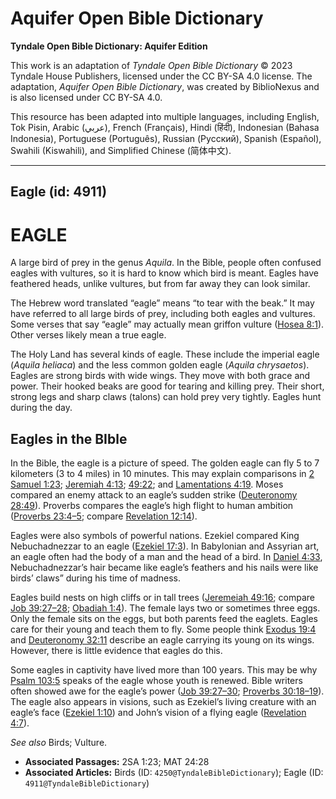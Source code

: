 # Aquifer Open Bible Dictionary

**Tyndale Open Bible Dictionary: Aquifer Edition**

This work is an adaptation of *Tyndale Open Bible Dictionary* © 2023 Tyndale House Publishers, licensed under the CC BY\-SA 4\.0 license. The adaptation, *Aquifer Open Bible Dictionary*, was created by BiblioNexus and is also licensed under CC BY\-SA 4\.0\.

This resource has been adapted into multiple languages, including English, Tok Pisin, Arabic (عربي), French (Français), Hindi (हिंदी), Indonesian (Bahasa Indonesia), Portuguese (Português), Russian (Русский), Spanish (Español), Swahili (Kiswahili), and Simplified Chinese (简体中文).



--------------------------------

## Eagle (id: 4911)

EAGLE
=====

A large bird of prey in the genus *Aquila*. In the Bible, people often confused eagles with vultures, so it is hard to know which bird is meant. Eagles have feathered heads, unlike vultures, but from far away they can look similar. 

The Hebrew word translated “eagle” means “to tear with the beak.” It may have referred to all large birds of prey, including both eagles and vultures. Some verses that say “eagle” may actually mean griffon vulture ([Hosea 8:1](https://ref.ly/Hos8:1)). Other verses likely mean a true eagle.

The Holy Land has several kinds of eagle. These include the imperial eagle (*Aquila heliaca*) and the less common golden eagle (*Aquila chrysaetos*). Eagles are strong birds with wide wings. They move with both grace and power. Their hooked beaks are good for tearing and killing prey. Their short, strong legs and sharp claws (talons) can hold prey very tightly. Eagles hunt during the day.

Eagles in the BIble
-------------------

In the Bible, the eagle is a picture of speed. The golden eagle can fly 5 to 7 kilometers (3 to 4 miles) in 10 minutes. This may explain comparisons in [2 Samuel 1:23](https://ref.ly/2Sam1:23); [Jeremiah 4:13](https://ref.ly/Jer4:13); [49:22](https://ref.ly/Jer49:22); and [Lamentations 4:19](https://ref.ly/Lam4:19). Moses compared an enemy attack to an eagle’s sudden strike ([Deuteronomy 28:49](https://ref.ly/Deut28:49)). Proverbs compares the eagle’s high flight to human ambition ([Proverbs 23:4–5](https://ref.ly/Prov23:4-Prov23:5); compare [Revelation 12:14](https://ref.ly/Rev12:14)).

Eagles were also symbols of powerful nations. Ezekiel compared King Nebuchadnezzar to an eagle ([Ezekiel 17:3](https://ref.ly/Ezek17:3)). In Babylonian and Assyrian art, an eagle often had the body of a man and the head of a bird. In [Daniel 4:33](https://ref.ly/Dan4:33), Nebuchadnezzar’s hair became like eagle’s feathers and his nails were like birds’ claws” during his time of madness.

Eagles build nests on high cliffs or in tall trees ([Jeremeiah 49:16](https://ref.ly/Jer49:16); compare [Job 39:27–28](https://ref.ly/Job39:27-Job39:28); [Obadiah 1:4](https://ref.ly/Obad1:4)). The female lays two or sometimes three eggs. Only the female sits on the eggs, but both parents feed the eaglets. Eagles care for their young and teach them to fly. Some people think [Exodus 19:4](https://ref.ly/Exod19:4) and [Deuteronomy 32:11](https://ref.ly/Deut32:11) describe an eagle carrying its young on its wings. However, there is little evidence that eagles do this.

Some eagles in captivity have lived more than 100 years. This may be why [Psalm 103:5](https://ref.ly/Ps103:5) speaks of the eagle whose youth is renewed. Bible writers often showed awe for the eagle’s power ([Job 39:27–30](https://ref.ly/Job39:27-Job39:30); [Proverbs 30:18–19](https://ref.ly/Prov30:18-Prov30:19)). The eagle also appears in visions, such as Ezekiel’s living creature with an eagle’s face ([Ezekiel 1:10](https://ref.ly/Ezek1:10)) and John’s vision of a flying eagle ([Revelation 4:7](https://ref.ly/Rev4:7)).

*See also* Birds; Vulture.

* **Associated Passages:** 2SA 1:23; MAT 24:28
* **Associated Articles:** Birds (ID: `4250@TyndaleBibleDictionary`); Eagle (ID: `4911@TyndaleBibleDictionary`)

